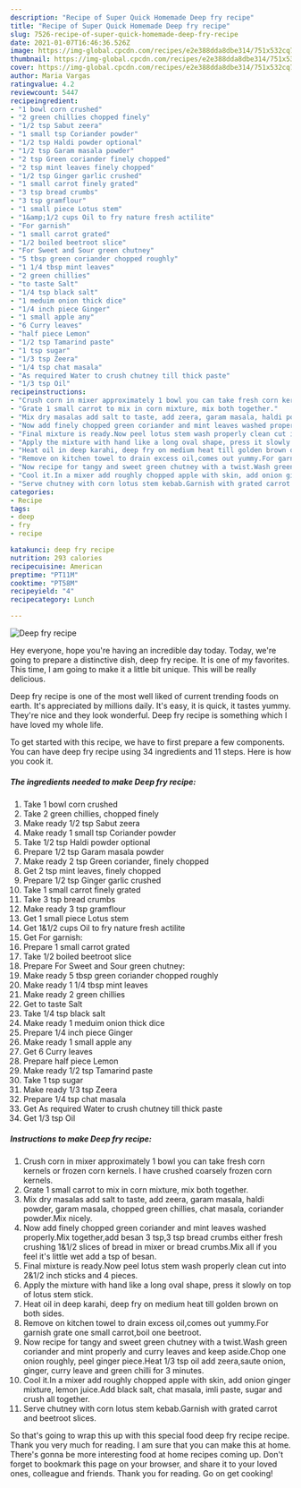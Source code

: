 ```yaml
---
description: "Recipe of Super Quick Homemade Deep fry recipe"
title: "Recipe of Super Quick Homemade Deep fry recipe"
slug: 7526-recipe-of-super-quick-homemade-deep-fry-recipe
date: 2021-01-07T16:46:36.526Z
image: https://img-global.cpcdn.com/recipes/e2e388dda8dbe314/751x532cq70/deep-fry-recipe-recipe-main-photo.jpg
thumbnail: https://img-global.cpcdn.com/recipes/e2e388dda8dbe314/751x532cq70/deep-fry-recipe-recipe-main-photo.jpg
cover: https://img-global.cpcdn.com/recipes/e2e388dda8dbe314/751x532cq70/deep-fry-recipe-recipe-main-photo.jpg
author: Maria Vargas
ratingvalue: 4.2
reviewcount: 5447
recipeingredient:
- "1 bowl corn crushed"
- "2 green chillies chopped finely"
- "1/2 tsp Sabut zeera"
- "1 small tsp Coriander powder"
- "1/2 tsp Haldi powder optional"
- "1/2 tsp Garam masala powder"
- "2 tsp Green coriander finely chopped"
- "2 tsp mint leaves finely chopped"
- "1/2 tsp Ginger garlic crushed"
- "1 small carrot finely grated"
- "3 tsp bread crumbs"
- "3 tsp gramflour"
- "1 small piece Lotus stem"
- "1&amp;1/2 cups Oil to fry nature fresh actilite"
- "For garnish"
- "1 small carrot grated"
- "1/2 boiled beetroot slice"
- "For Sweet and Sour green chutney"
- "5 tbsp green coriander chopped roughly"
- "1 1/4 tbsp mint leaves"
- "2 green chillies"
- "to taste Salt"
- "1/4 tsp black salt"
- "1 meduim onion thick dice"
- "1/4 inch piece Ginger"
- "1 small apple any"
- "6 Curry leaves"
- "half piece Lemon"
- "1/2 tsp Tamarind paste"
- "1 tsp sugar"
- "1/3 tsp Zeera"
- "1/4 tsp chat masala"
- "As required Water to crush chutney till thick paste"
- "1/3 tsp Oil"
recipeinstructions:
- "Crush corn in mixer approximately 1 bowl you can take fresh corn kernels or frozen corn kernels. I have crushed coarsely frozen corn kernels."
- "Grate 1 small carrot to mix in corn mixture, mix both together."
- "Mix dry masalas add salt to taste, add zeera, garam masala, haldi powder, garam masala, chopped green chillies, chat masala, coriander powder.Mix nicely."
- "Now add finely chopped green coriander and mint leaves washed properly.Mix together,add besan 3 tsp,3 tsp bread crumbs either fresh crushing 1&amp;1/2 slices of bread in mixer or bread crumbs.Mix all if you feel it&#39;s little wet add a tsp of besan."
- "Final mixture is ready.Now peel lotus stem wash properly clean cut into 2&amp;1/2 inch sticks and 4 pieces."
- "Apply the mixture with hand like a long oval shape, press it slowly on top of lotus stem stick."
- "Heat oil in deep karahi, deep fry on medium heat till golden brown on both sides."
- "Remove on kitchen towel to drain excess oil,comes out yummy.For garnish grate one small carrot,boil one beetroot."
- "Now recipe for tangy and sweet green chutney with a twist.Wash green coriander and mint properly and curry leaves and keep aside.Chop one onion roughly, peel ginger piece.Heat 1/3 tsp oil add zeera,saute onion, ginger, curry leave and green chilli for 3 minutes."
- "Cool it.In a mixer add roughly chopped apple with skin, add onion ginger mixture, lemon juice.Add black salt, chat masala, imli paste, sugar and crush all together."
- "Serve chutney with corn lotus stem kebab.Garnish with grated carrot and beetroot slices."
categories:
- Recipe
tags:
- deep
- fry
- recipe

katakunci: deep fry recipe 
nutrition: 293 calories
recipecuisine: American
preptime: "PT11M"
cooktime: "PT58M"
recipeyield: "4"
recipecategory: Lunch

---
```



![Deep fry recipe](https://img-global.cpcdn.com/recipes/e2e388dda8dbe314/751x532cq70/deep-fry-recipe-recipe-main-photo.jpg)

Hey everyone, hope you're having an incredible day today. Today, we're going to prepare a distinctive dish, deep fry recipe. It is one of my favorites. This time, I am going to make it a little bit unique. This will be really delicious.



Deep fry recipe is one of the most well liked of current trending foods on earth. It's appreciated by millions daily. It's easy, it is quick, it tastes yummy. They're nice and they look wonderful. Deep fry recipe is something which I have loved my whole life.


To get started with this recipe, we have to first prepare a few components. You can have deep fry recipe using 34 ingredients and 11 steps. Here is how you cook it.

<!--inarticleads1-->

##### The ingredients needed to make Deep fry recipe:

1. Take 1 bowl corn crushed
1. Take 2 green chillies, chopped finely
1. Make ready 1/2 tsp Sabut zeera
1. Make ready 1 small tsp Coriander powder
1. Take 1/2 tsp Haldi powder optional
1. Prepare 1/2 tsp Garam masala powder
1. Make ready 2 tsp Green coriander, finely chopped
1. Get 2 tsp mint leaves, finely chopped
1. Prepare 1/2 tsp Ginger garlic crushed
1. Take 1 small carrot finely grated
1. Take 3 tsp bread crumbs
1. Make ready 3 tsp gramflour
1. Get 1 small piece Lotus stem
1. Get 1&amp;1/2 cups Oil to fry nature fresh actilite
1. Get For garnish:
1. Prepare 1 small carrot grated
1. Take 1/2 boiled beetroot slice
1. Prepare For Sweet and Sour green chutney:
1. Make ready 5 tbsp green coriander chopped roughly
1. Make ready 1 1/4 tbsp mint leaves
1. Make ready 2 green chillies
1. Get to taste Salt
1. Take 1/4 tsp black salt
1. Make ready 1 meduim onion thick dice
1. Prepare 1/4 inch piece Ginger
1. Make ready 1 small apple any
1. Get 6 Curry leaves
1. Prepare half piece Lemon
1. Make ready 1/2 tsp Tamarind paste
1. Take 1 tsp sugar
1. Make ready 1/3 tsp Zeera
1. Prepare 1/4 tsp chat masala
1. Get As required Water to crush chutney till thick paste
1. Get 1/3 tsp Oil




<!--inarticleads2-->

##### Instructions to make Deep fry recipe:

1. Crush corn in mixer approximately 1 bowl you can take fresh corn kernels or frozen corn kernels. I have crushed coarsely frozen corn kernels.
1. Grate 1 small carrot to mix in corn mixture, mix both together.
1. Mix dry masalas add salt to taste, add zeera, garam masala, haldi powder, garam masala, chopped green chillies, chat masala, coriander powder.Mix nicely.
1. Now add finely chopped green coriander and mint leaves washed properly.Mix together,add besan 3 tsp,3 tsp bread crumbs either fresh crushing 1&amp;1/2 slices of bread in mixer or bread crumbs.Mix all if you feel it&#39;s little wet add a tsp of besan.
1. Final mixture is ready.Now peel lotus stem wash properly clean cut into 2&amp;1/2 inch sticks and 4 pieces.
1. Apply the mixture with hand like a long oval shape, press it slowly on top of lotus stem stick.
1. Heat oil in deep karahi, deep fry on medium heat till golden brown on both sides.
1. Remove on kitchen towel to drain excess oil,comes out yummy.For garnish grate one small carrot,boil one beetroot.
1. Now recipe for tangy and sweet green chutney with a twist.Wash green coriander and mint properly and curry leaves and keep aside.Chop one onion roughly, peel ginger piece.Heat 1/3 tsp oil add zeera,saute onion, ginger, curry leave and green chilli for 3 minutes.
1. Cool it.In a mixer add roughly chopped apple with skin, add onion ginger mixture, lemon juice.Add black salt, chat masala, imli paste, sugar and crush all together.
1. Serve chutney with corn lotus stem kebab.Garnish with grated carrot and beetroot slices.




So that's going to wrap this up with this special food deep fry recipe recipe. Thank you very much for reading. I am sure that you can make this at home. There's gonna be more interesting food at home recipes coming up. Don't forget to bookmark this page on your browser, and share it to your loved ones, colleague and friends. Thank you for reading. Go on get cooking!
